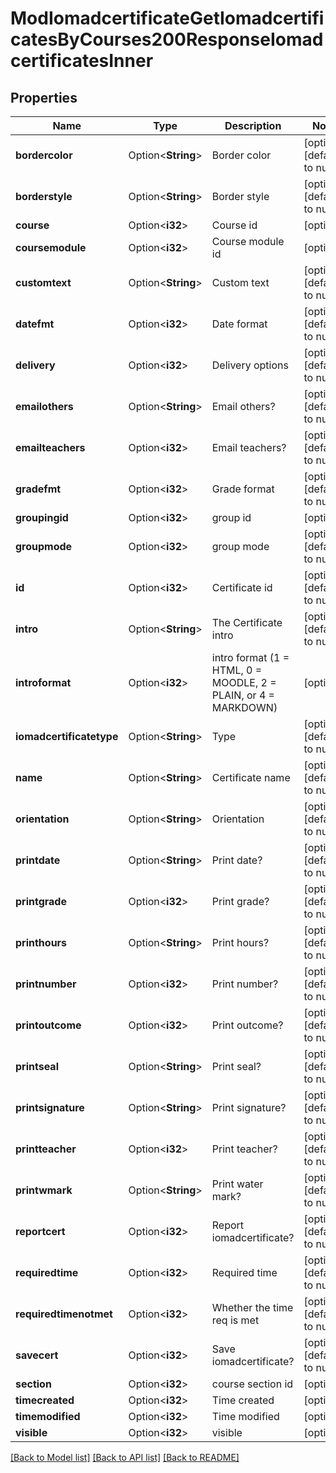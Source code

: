 # ModIomadcertificateGetIomadcertificatesByCourses200ResponseIomadcertificatesInner

## Properties

Name | Type | Description | Notes
------------ | ------------- | ------------- | -------------
**bordercolor** | Option<**String**> | Border color | [optional][default to null]
**borderstyle** | Option<**String**> | Border style | [optional][default to null]
**course** | Option<**i32**> | Course id | [optional]
**coursemodule** | Option<**i32**> | Course module id | [optional]
**customtext** | Option<**String**> | Custom text | [optional][default to null]
**datefmt** | Option<**i32**> | Date format | [optional][default to null]
**delivery** | Option<**i32**> | Delivery options | [optional][default to null]
**emailothers** | Option<**String**> | Email others? | [optional][default to null]
**emailteachers** | Option<**i32**> | Email teachers? | [optional][default to null]
**gradefmt** | Option<**i32**> | Grade format | [optional][default to null]
**groupingid** | Option<**i32**> | group id | [optional]
**groupmode** | Option<**i32**> | group mode | [optional][default to null]
**id** | Option<**i32**> | Certificate id | [optional][default to null]
**intro** | Option<**String**> | The Certificate intro | [optional][default to null]
**introformat** | Option<**i32**> | intro format (1 = HTML, 0 = MOODLE, 2 = PLAIN, or 4 = MARKDOWN) | [optional]
**iomadcertificatetype** | Option<**String**> | Type | [optional][default to null]
**name** | Option<**String**> | Certificate name | [optional][default to null]
**orientation** | Option<**String**> | Orientation | [optional][default to null]
**printdate** | Option<**String**> | Print date? | [optional][default to null]
**printgrade** | Option<**i32**> | Print grade? | [optional][default to null]
**printhours** | Option<**String**> | Print hours? | [optional][default to null]
**printnumber** | Option<**i32**> | Print number? | [optional][default to null]
**printoutcome** | Option<**i32**> | Print outcome? | [optional][default to null]
**printseal** | Option<**String**> | Print seal? | [optional][default to null]
**printsignature** | Option<**String**> | Print signature? | [optional][default to null]
**printteacher** | Option<**i32**> | Print teacher? | [optional][default to null]
**printwmark** | Option<**String**> | Print water mark? | [optional][default to null]
**reportcert** | Option<**i32**> | Report iomadcertificate? | [optional][default to null]
**requiredtime** | Option<**i32**> | Required time | [optional][default to null]
**requiredtimenotmet** | Option<**i32**> | Whether the time req is met | [optional][default to null]
**savecert** | Option<**i32**> | Save iomadcertificate? | [optional][default to null]
**section** | Option<**i32**> | course section id | [optional]
**timecreated** | Option<**i32**> | Time created | [optional]
**timemodified** | Option<**i32**> | Time modified | [optional]
**visible** | Option<**i32**> | visible | [optional]

[[Back to Model list]](../README.md#documentation-for-models) [[Back to API list]](../README.md#documentation-for-api-endpoints) [[Back to README]](../README.md)


